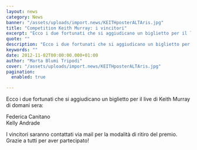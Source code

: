 ```yaml
---
layout: news
category: News
banner: "/assets/uploads/import.news/KEITHposterALTAris.jpg"
title: "Competition Keith Murray: i vincitori"
excerpt: "Ecco i due fortunati che si aggiudicano un biglietto per il live di Keith Murray di domani sera: Federica Canitano Kelly Andrade I vincitori saranno contattati via mail per la modalità di ritiro del premio. Grazie a tutti per aver partecipato!"
quote: ""
description: "Ecco i due fortunati che si aggiudicano un biglietto per il live di Keith Murray di domani sera: Federica Canitano Kelly Andrade I vincitori saranno contattati via mail per la modalità di ritiro del premio. Grazie a tutti per aver partecipato!"
keywords: ""
date: 2012-11-02T00:00:00.000+01:00
author: "Marta Blumi Tripodi"
cover: "/assets/uploads/import.news/KEITHposterALTAris.jpg"
pagination:
  enabled: true

---
```


Ecco i due fortunati che si aggiudicano un biglietto per il live di Keith Murray di domani sera:

Federica Canitano  
Kelly Andrade

I vincitori saranno contattati via mail per la modalità di ritiro del premio. Grazie a tutti per aver partecipato!